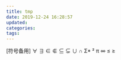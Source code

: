 ```yaml
---
title: tmp
date: 2019-12-24 16:28:57
updated:
categories:
tags:
---
```


[符号备用]
∀
∃
∈
∉
⊆
⊊
∪
∩
Σ*
²
π
∞
≤
≥
